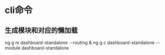 # cli命令

## 生成模块和对应的懒加载

ng g m dashboard-standalone --routing & ng g c dashboard-standalone --module dashboard-standalone

